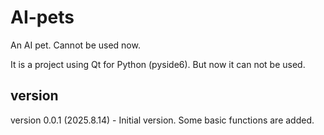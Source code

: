 # AI-pets
An AI pet. Cannot be used now.

It is a project using Qt for Python (pyside6). But now it can not be used.

## version

version 0.0.1 (2025.8.14) - Initial version. Some basic functions are added.